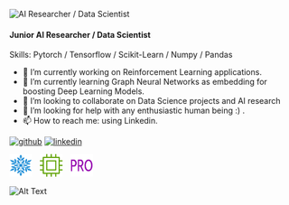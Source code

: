 ![AI Researcher / Data Scientist](https://github.com/z0CoolCS/z0CoolCS/blob/main/banner_gio.png)

#### Junior AI Researcher / Data Scientist

Skills: Pytorch / Tensorflow / Scikit-Learn / Numpy / Pandas

- 🔭 I’m currently working on Reinforcement Learning applications. 
- 🌱 I’m currently learning Graph Neural Networks as embedding for boosting Deep Learning Models. 
- 👯 I’m looking to collaborate on Data Science projects and AI research  
- 🤔 I’m looking for help with any enthusiastic human being :) . 
- 📫 How to reach me: using Linkedin. 


[<img src='https://cdn.jsdelivr.net/npm/simple-icons@3.0.1/icons/github.svg' alt='github' height='40'>](https://github.com/z0CoolCS)  [<img src='https://cdn.jsdelivr.net/npm/simple-icons@3.0.1/icons/linkedin.svg' alt='linkedin' height='40'>](https://www.linkedin.com/in/gio-mitchell/)  

<a href='https://archiveprogram.github.com/'><img src='https://raw.githubusercontent.com/acervenky/animated-github-badges/master/assets/acbadge.gif' width='40' height='40'></a> <a href='https://docs.github.com/en/developers'><img src='https://raw.githubusercontent.com/acervenky/animated-github-badges/master/assets/devbadge.gif' width='40' height='40'></a> <a href='https://github.com/pricing'><img src='https://raw.githubusercontent.com/acervenky/animated-github-badges/master/assets/pro.gif' width='40' height='40'></a> 

![Alt Text]([https://media.giphy.com/media/vFKqnCdLPNOKc/giphy.gif](https://github.com/z0CoolCS/z0CoolCS/blob/main/atari_dql.gif))

